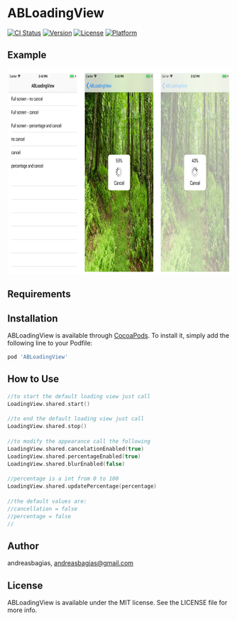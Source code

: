 # ABLoadingView

[![CI Status](https://img.shields.io/travis/andreasbagias/ABLoadingView.svg?style=flat)](https://travis-ci.org/andreasbagias/ABLoadingView)
[![Version](https://img.shields.io/cocoapods/v/ABLoadingView.svg?style=flat)](https://cocoapods.org/pods/ABLoadingView)
[![License](https://img.shields.io/cocoapods/l/ABLoadingView.svg?style=flat)](https://cocoapods.org/pods/ABLoadingView)
[![Platform](https://img.shields.io/cocoapods/p/ABLoadingView.svg?style=flat)](https://cocoapods.org/pods/ABLoadingView)

## Example

<img src="https://github.com/andreasbagias/ABLoadingView/blob/master/Example/picture4.png" width="819" height="463">


## Requirements

## Installation

ABLoadingView is available through [CocoaPods](https://cocoapods.org). To install
it, simply add the following line to your Podfile:

```ruby
pod 'ABLoadingView'
```

## How to Use

```swift
//to start the default loading view just call
LoadingView.shared.start()

//to end the default loading view just call
LoadingView.shared.stop()

//to modify the appearance call the following
LoadingView.shared.cancelationEnabled(true)
LoadingView.shared.percentageEnabled(true)
LoadingView.shared.blurEnabled(false)

//percentage is a int from 0 to 100
LoadingView.shared.updatePercentage(percentage)

//the default values are:
//cancellation = false
//percentage = false
//

```

## Author

andreasbagias, andreasbagias@gmail.com

## License

ABLoadingView is available under the MIT license. See the LICENSE file for more info.
